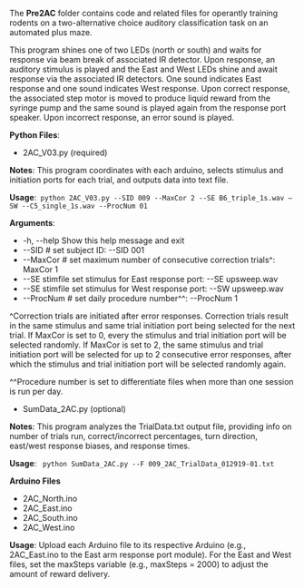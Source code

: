 The **Pre2AC** folder contains code and related files for operantly training rodents on a two-alternative choice auditory classification task on an automated plus maze. 

This program shines one of two LEDs (north or south) and waits for response via beam break of associated IR detector. Upon response, an auditory stimulus is played and the East and West LEDs shine and await response via the associated IR detectors. One sound indicates East response and one sound indicates West response. Upon correct response, the associated step motor is moved to produce liquid reward from the syringe pump and the same sound is played again from the response port speaker. Upon incorrect response, an error sound is played.

**Python Files**:   

- 2AC_V03.py (required)  

**Notes**: This program coordinates with each arduino, selects stimulus and initiation ports for each trial, and outputs data into text file.  

**Usage**:``` python 2AC_V03.py --SID 009 --MaxCor 2 --SE B6_triple_1s.wav –SW --C5_single_1s.wav --ProcNum 01```  

**Arguments**:
  - -h, --help 			Show this help message and exit
  - --SID #			    set subject ID: --SID 001
  - --MaxCor #			set maximum number of consecutive correction trials^: MaxCor 1
  - --SE stimfile		set stimulus for East response port: --SE upsweep.wav
  - --SE stimfile		set stimulus for West response port: --SW upsweep.wav
  - --ProcNum #			set daily procedure number^^: --ProcNum 1

^Correction trials are initiated after error responses. Correction trials result in the same stimulus and same trial initiation port being selected for the next trial. If MaxCor is set to 0, every the stimulus and trial initiation port will be selected randomly.  If MaxCor is set to 2, the same stimulus and trial initiation port will be selected for up to 2 consecutive error responses, after which the stimulus and trial initiation port will be selected randomly again.  

^^Procedure number is set to differentiate files when more than one session is run per day.

- SumData_2AC.py (optional)  

**Notes**: This program analyzes the TrialData.txt output file, providing info on number of trials run, correct/incorrect percentages, turn direction, east/west response biases, and response times.  

**Usage**: ``` python SumData_2AC.py --F 009_2AC_TrialData_012919-01.txt```  

**Arduino Files**
- 2AC_North.ino
- 2AC_East.ino
- 2AC_South.ino
- 2AC_West.ino

**Usage**: Upload each Arduino file to its respective Arduino (e.g., 2AC_East.ino to the East arm response port module).  For the East and West files, set the maxSteps variable (e.g., maxSteps = 2000) to adjust the amount of reward delivery.

